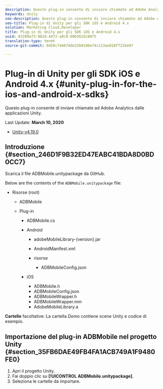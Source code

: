 ```yaml
---
description: Questo plug-in consente di inviare chiamate ad Adobe Analytics dalle applicazioni Unity.
keywords: Unity
seo-description: Questo plug-in consente di inviare chiamate ad Adobe Analytics dalle applicazioni Unity.
seo-title: Plug-in di Unity per gli SDK iOS e Android 4.x
solution: Marketing Cloud,Developer
title: Plug-in di Unity per gli SDK iOS e Android 4.x
uuid: 83289a73-982d-4472-a8c8-00b562dc80f5
translation-type: tm+mt
source-git-commit: 0d50c7e6674de33b8190e74c113ae010ff226e97

---
```



# Plug-in di Unity per gli SDK iOS e Android 4.x {#unity-plug-in-for-the-ios-and-android-x-sdks}

Questo plug-in consente di inviare chiamate ad Adobe Analytics dalle applicazioni Unity.

Last Update: **March 10, 2020**
* [Unity-v4.19.0](https://github.com/Adobe-Marketing-Cloud/mobile-services/releases/tag/v4.19.0-Unity)

## Introduzione {#section_246D1F9B32ED47EABC41BDA8D0BD0CC7}

Scarica il file ADBMobile.unitypackage da GitHub.

Below are the contents of the `ADBMobile.unitypackage` file:

* Risorse (root)

   * ADBMobile

   * Plug-in

      * ADBMobile.cs
      * Android

         * adobeMobileLibrary-{version}.jar
         * AndroidManifest.xml
         * risorse

            * ADBMobileConfig.json
      * iOS

         * ADBMobile.h
         * ADBMobileConfig.json
         * ADBMobileWrapper.h
         * ADBMobileWrapper.mm
         * AdobeMobileLibrary.a


**Cartelle** facoltative: La cartella *Demo* contiene scene Unity e codice di esempio.

## Importazione del plug-in ADBMobile nel progetto Unity  {#section_35FB6DAE49FB4FA1ACB749A1F9480FE0}

1. Apri il progetto Unity.
1. Fai doppio clic su **[!UICONTROL ADBMobile.unitypackage]**.
1. Seleziona le cartelle da importare.
